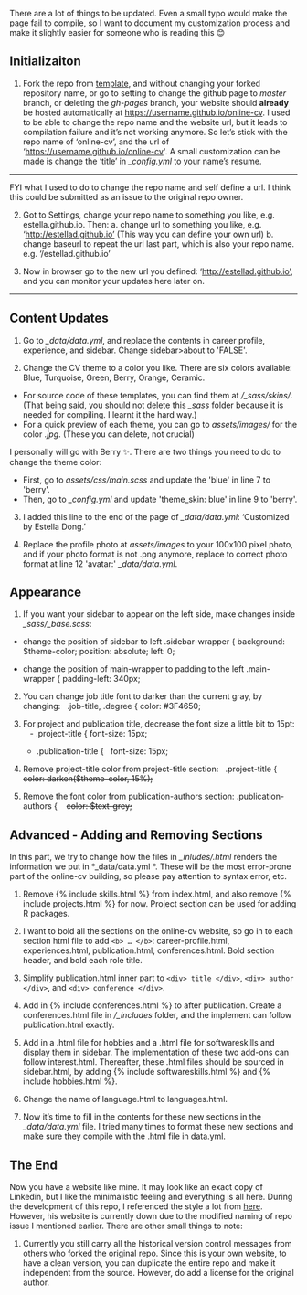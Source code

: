 There are a lot of things to be updated. Even a small typo would make the page fail to compile, so I want to document my customization process and make it slightly easier for someone who is reading this :blush:


## Initializaiton
1. Fork the repo from [template](https://github.com/sharu725/online-cv), and without changing your forked repository name, or go to setting to change the github page to *master* branch, or deleting the *gh-pages* branch, your website should **already** be hosted automatically at https://username.github.io/online-cv. I used to be able to change the repo name and the website url, but it leads to compilation failure and it’s not working anymore. So let’s stick with the repo name of ‘online-cv’, and the url of ‘https://username.github.io/online-cv'. A small customization can be made is change the ‘title’ in *_config.yml* to your name’s resume. 
____________________________
FYI what I used to do to change the repo name and self define a url. I think this could be submitted as an issue to the original repo owner. 

2. Got to Settings, change your repo name to something you like, e.g. estella.github.io. Then:
	a. change url to something you like, e.g. ‘http://estellad.github.io’ (This way you can define your own url)
	b. change baseurl to repeat the url last part, which is also your repo name. e.g. ‘/estellad.github.io’
  
3. Now in browser go to the new url you defined: ‘http://estellad.github.io’, and you can monitor your updates here later on. 
____________________________


## Content Updates
1. Go to *_data/data.yml*, and replace the contents in career profile, experience, and sidebar. Change sidebar>about to 'FALSE'. 

2. Change the CV theme to a color you like. There are six colors available: Blue, Turquoise, Green, Berry, Orange, Ceramic. 

- For source code of these templates, you can find them at */_sass/skins/*. (That being said, you should not delete this *_sass* folder because it is needed for compiling. I learnt it the hard way.) 
- For a quick preview of each theme, you can go to *assets/images/* for the color *.jpg*. (These you can delete, not crucial) 

I personally will go with Berry :sparkles:. There are two things you need to do to change the theme color:
- First, go to *assets/css/main.scss* and update the 'blue' in line 7 to 'berry'. 
- Then, go to *_config.yml* and update 'theme_skin: blue' in line 9 to 'berry'. 

3. I added this line to the end of the page of *_data/data.yml*: ‘Customized by Estella Dong.’

4. Replace the profile photo at *assets/images* to your 100x100 pixel photo, and if your photo format is not .png anymore, replace to correct photo format at line 12 'avatar:' *_data/data.yml*.


## Appearance
1. If you want your sidebar to appear on the left side, make changes inside *_sass/_base.scss*:

  - change the position of sidebar to left
  .sidebar-wrapper {
	  background: $theme-color;
	  position: absolute;
	  left: 0;

  - change the position of main-wrapper to padding to the left
  .main-wrapper {
	  padding-left: 340px;

2. You can change job title font to darker than the current gray, by changing:
  .job-title, .degree {
		color: #3F4650;

3. For project and publication title, decrease the font size a little bit to 15pt:
   - .project-title {
	   font-size: 15px;

   - .publication-title {
 	   font-size: 15px;

4. Remove project-title color from project-title section:
   .project-title {
		~~color: darken($theme-color, 15%);~~

5. Remove the font color from publication-authors section:
  .publication-authors {
       ~~color: $text-grey;~~


## Advanced - Adding and Removing Sections
In this part, we try to change how the files in *_inludes/.html* renders the information we put in *_data/data.yml *. These will be the most error-prone part of the online-cv building, so please pay attention to syntax error, etc.

1. Remove {% include skills.html %} from index.html, and also remove {% include projects.html %} for now. Project section can be used for adding R packages. 

2. I want to bold all the sections on the online-cv website, so go in to each section html file to add `<b> … </b>`: career-profile.html, experiences.html, publication.html, conferences.html. Bold section header, and bold each role title. 

3. Simplify publication.html inner part to `<div> title </div>`, `<div> author </div>`, and `<div> conference </div>`.

4. Add in {% include conferences.html %} to after publication. Create a conferences.html file in */_includes* folder, and the implement can follow publication.html exactly. 

5. Add in a .html file for hobbies and a .html file for softwareskills and display them in sidebar. The implementation of these two add-ons can follow interest.html. Thereafter, these .html files should be sourced in sidebar.html, by adding {% include softwareskills.html %} and {% include hobbies.html %}.

6. Change the name of language.html to languages.html.

7. Now it’s time to fill in the contents for these new sections in the *_data/data.yml* file. I tried many times to format these new sections and make sure they compile with the .html file in data.yml. 


## The End
Now you have a website like mine. It may look like an exact copy of Linkedin, but I like the minimalistic feeling and everything is all here. During the development of this repo, I referenced the style a lot from [here](https://github.com/CraigWangStat/CraigWangStat.github.io). However, his website is currently down due to the modified naming of repo issue I mentioned earlier. There are other small things to note:

1. Currently you still carry all the historical version control messages from others who forked the original repo. Since this is your own website, to have a clean version, you can duplicate the entire repo and make it independent from the source. However, do add a license for the original author. 












